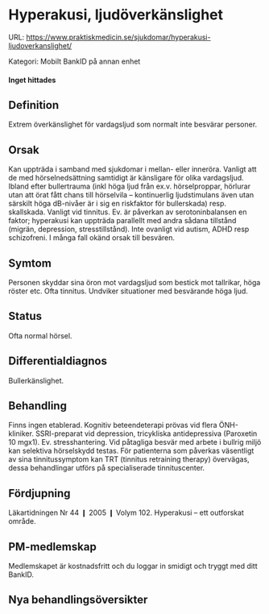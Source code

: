 # Hyperakusi, ljudöverkänslighet

URL: https://www.praktiskmedicin.se/sjukdomar/hyperakusi-ljudoverkanslighet/



Kategori: Mobilt BankID på annan enhet

#### Inget hittades

## Definition

Extrem överkänslighet för vardagsljud som normalt inte besvärar personer.

## Orsak

Kan uppträda i samband med sjukdomar i mellan- eller inneröra. Vanligt att de med hörselnedsättning samtidigt är känsligare för olika vardagsljud. Ibland efter bullertrauma (inkl höga ljud från ex.v. hörselproppar, hörlurar utan att örat fått chans till hörselvila – kontinuerlig ljudstimulans även utan särskilt höga dB-nivåer är i sig en riskfaktor för bullerskada) resp. skallskada. Vanligt vid tinnitus. Ev. är påverkan av serotoninbalansen en faktor; hyperakusi kan uppträda parallellt med andra sådana tillstånd (migrän, depression, stresstillstånd). Inte ovanligt vid autism, ADHD resp schizofreni. I många fall okänd orsak till besvären.

## Symtom

Personen skyddar sina öron mot vardagsljud som bestick mot tallrikar, höga röster etc. Ofta tinnitus. Undviker situationer med besvärande höga ljud.

## Status

Ofta normal hörsel.

## Differentialdiagnos

Bullerkänslighet.

## Behandling

Finns ingen etablerad. Kognitiv beteendeterapi prövas vid flera ÖNH-kliniker. SSRI-preparat vid depression, tricykliska antidepressiva (Paroxetin 10 mgx1). Ev. stresshantering. Vid påtagliga besvär med arbete i bullrig miljö kan selektiva hörselskydd testas.
För patienterna som påverkas väsentligt av sina tinnitussymptom kan TRT (tinnitus retraining therapy) övervägas, dessa behandlingar utförs på specialiserade tinnituscenter.

## Fördjupning

Läkartidningen Nr 44 ❙ 2005 ❙ Volym 102. Hyperakusi – ett outforskat område.

## PM-medlemskap

Medlemskapet är kostnadsfritt och du loggar in smidigt och tryggt med ditt BankID.

## Nya behandlingsöversikter


